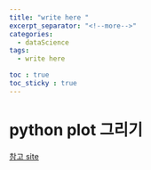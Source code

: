 ```yaml
---
title: "write here "
excerpt_separator: "<!--more-->"
categories:
  - dataScience
tags:
  - write here

toc : true
toc_sticky : true
---
```


# python plot 그리기
[참고 site](https://www.datacamp.com/cheat-sheet/matplotlib-cheat-sheet-plotting-in-python)

